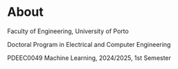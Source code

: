 # About

Faculty of Engineering, University of Porto

Doctoral Program in Electrical and Computer Engineering

PDEEC0049 Machine Learning, 2024/2025, 1st Semester

